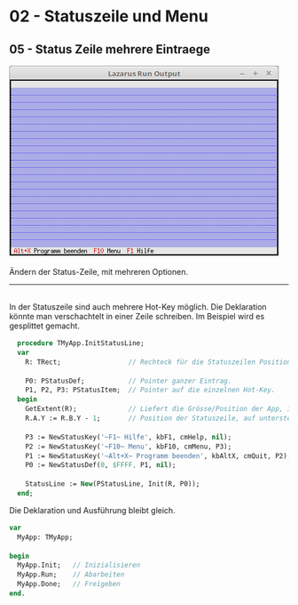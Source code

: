 # 02 - Statuszeile und Menu
## 05 - Status Zeile mehrere Eintraege

<img src="image.png" alt="Selfhtml"><br><br>
Ändern der Status-Zeile, mit mehreren Optionen.
<hr><br>
In der Statuszeile sind auch mehrere Hot-Key möglich.
Die Deklaration könnte man verschachtelt in einer Zeile schreiben.
Im Beispiel wird es gesplittet gemacht.

```pascal
  procedure TMyApp.InitStatusLine;
  var
    R: TRect;                 // Rechteck für die Statuszeilen Position.

    P0: PStatusDef;           // Pointer ganzer Eintrag.
    P1, P2, P3: PStatusItem;  // Pointer auf die einzelnen Hot-Key.
  begin
    GetExtent(R);             // Liefert die Grösse/Position der App, im Normalfall 0, 0, 80, 24.
    R.A.Y := R.B.Y - 1;       // Position der Statuszeile, auf unterste Zeile der App setzen.

    P3 := NewStatusKey('~F1~ Hilfe', kbF1, cmHelp, nil);
    P2 := NewStatusKey('~F10~ Menu', kbF10, cmMenu, P3);
    P1 := NewStatusKey('~Alt+X~ Programm beenden', kbAltX, cmQuit, P2);
    P0 := NewStatusDef(0, $FFFF, P1, nil);

    StatusLine := New(PStatusLine, Init(R, P0));
  end;
```

Die Deklaration und Ausführung bleibt gleich.

```pascal
var
  MyApp: TMyApp;

begin
  MyApp.Init;   // Inizialisieren
  MyApp.Run;    // Abarbeiten
  MyApp.Done;   // Freigeben
end.
```


